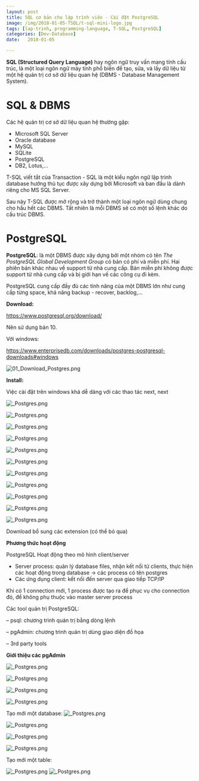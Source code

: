 ```yaml
---
layout: post
title: SQL cơ bản cho lập trình viên - Cài đặt PostgreSQL
image: /img/2018-01-05-TSQL/t-sql-mini-logo.jpg
tags: [lap-trinh, programming-language, T-SQL, PostgreSQL]
categories: [Dev-Database]
date:   2018-01-05

---
```

**SQL (Structured Query Language)**  hay ngôn ngữ truy vấn mang tính cấu trúc, là một loại ngôn ngữ máy tính phổ biến để tạo, sửa, và lấy dữ liệu từ một hệ quản trị cơ sở dữ liệu quan hệ (DBMS - Database Management System).

# SQL & DBMS
Các hệ quản trị cơ sở dữ liệu quan hệ thường gặp: 
- Microsoft SQL Server
- Oracle database
- MySQL
- SQLite
- PostgreSQL
- DB2, Lotus,...

T-SQL viết tắt của Transaction - SQL là một kiểu ngôn ngữ lập trình database hướng thủ tục được xây dựng bởi Microsoft và ban đầu là dành riêng cho MS SQL Server.

Sau này T-SQL được mở rộng và trở thành một loại ngôn ngữ dùng chung cho hầu hết các DBMS. Tất nhiên là mỗi DBMS sẽ có một số lệnh khác do cấu trúc DBMS.

# PostgreSQL

**PostgreSQL**: là một DBMS được xây dựng bởi một nhóm có tên *The PostgreSQL Global Development Group* có bản có phí và miễn phí. Hai phiên bản khác nhau về support từ nhà cung cấp. Bản miễn phí không được support từ nhà cung cấp và bị giới hạn về các công cụ đi kèm.

PostgreSQL cung cấp đầy đủ các tính năng của một DBMS lớn như cung cấp từng space, khả năng backup - recover, backlog,...

**Download:**

<https://www.postgresql.org/download/>

Nên sử dụng bản 10.

Với windows:

<https://www.enterprisedb.com/downloads/postgres-postgresql-downloads#windows>


![01_Download_Postgres.png](/img/2018-01-05-TSQL/01_Download_Postgres.png)

**Install:**

Việc cài đặt trên windows khá dễ dàng với các thao tác next, next


![_Postgres.png](/img/2018-01-05-TSQL/02_Postgres.png)

![_Postgres.png](/img/2018-01-05-TSQL/03_Postgres.png)

![_Postgres.png](/img/2018-01-05-TSQL/04_Postgres.png)

![_Postgres.png](/img/2018-01-05-TSQL/05_Postgres.png)

![_Postgres.png](/img/2018-01-05-TSQL/06_Postgres.png)

![_Postgres.png](/img/2018-01-05-TSQL/07_Postgres.png)

![_Postgres.png](/img/2018-01-05-TSQL/08_Postgres.png)

![_Postgres.png](/img/2018-01-05-TSQL/09_Postgres.png)

![_Postgres.png](/img/2018-01-05-TSQL/10_Postgres.png)

![_Postgres.png](/img/2018-01-05-TSQL/11_Postgres.png)

![_Postgres.png](/img/2018-01-05-TSQL/12_Postgres.png)


Download bổ sung các extension (có thể bỏ qua)


**Phương thức hoạt động**

PostgreSQL Hoạt động theo mô hình client/server
- Server process: quản lý database files, nhận kết nối từ clients, thực hiện các hoạt động trong database -> các process có tên postgres
- Các ứng dụng client: kết nối đến server qua giao tiếp TCP/IP

Khi có 1 connection mới, 1 process được tạo ra để phục vụ cho connection đó, để không phụ thuộc vào master server process

Các tool quản trị PostgreSQL:

– psql: chương trình quản trị bằng dòng lệnh

– pgAdmin: chương trình quản trị dùng giao diện đồ họa

– 3rd party tools


**Giới thiệu các pgAdmin**

![_Postgres.png](/img/2018-01-05-TSQL/15_Postgres.png)

![_Postgres.png](/img/2018-01-05-TSQL/16_Postgres.png)

![_Postgres.png](/img/2018-01-05-TSQL/17_Postgres.png)

![_Postgres.png](/img/2018-01-05-TSQL/18_Postgres.png)


Tạo mới một database:
![_Postgres.png](/img/2018-01-05-TSQL/19_Postgres.png)

![_Postgres.png](/img/2018-01-05-TSQL/20_Postgres.png)

![_Postgres.png](/img/2018-01-05-TSQL/21_Postgres.png)

![_Postgres.png](/img/2018-01-05-TSQL/22_Postgres.png)


Tạo mới một table:

![_Postgres.png](/img/2018-01-05-TSQL/23_Postgres.png)
![_Postgres.png](/img/2018-01-05-TSQL/24_Postgres.png)





